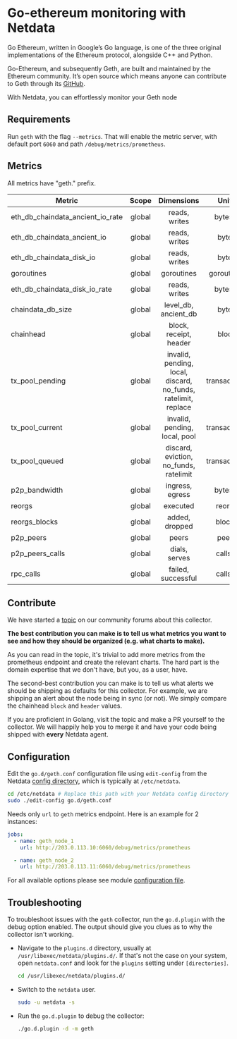 <!--
title: "Go-ethereum monitoring with Netdata"
description: "Monitor the health and performance of your go-ethereum Nodes (Geth) with zero configuration, per-second metric granularity, and interactive visualizations."
custom_edit_url: "https://github.com/netdata/go.d.plugin/edit/master/modules/geth/README.md"
sidebar_label: "Go-ethereum"
learn_status: "Published"
learn_topic_type: "References"
learn_rel_path: "Integrations/Monitor/Blockchain"
-->

# Go-ethereum monitoring with Netdata

Go Ethereum, written in Google’s Go language, is one of the three original implementations of the Ethereum protocol,
alongside C++ and Python.

Go-Ethereum, and subsequently Geth, are built and maintained by the Ethereum community. It’s open source which means
anyone can contribute to Geth through its [GitHub](https://github.com/ethereum/go-ethereum).

With Netdata, you can effortlessly monitor your Geth node

## Requirements

Run `geth` with the flag `--metrics`. That will enable the metric server, with default port `6060` and
path `/debug/metrics/prometheus`.

## Metrics

All metrics have "geth." prefix.

| Metric                           | Scope  |                           Dimensions                           |    Units     |
|----------------------------------|:------:|:--------------------------------------------------------------:|:------------:|
| eth_db_chaindata_ancient_io_rate | global |                         reads, writes                          |   bytes/s    |
| eth_db_chaindata_ancient_io      | global |                         reads, writes                          |    bytes     |
| eth_db_chaindata_disk_io         | global |                         reads, writes                          |    bytes     |
| goroutines                       | global |                           goroutines                           |  goroutines  |
| eth_db_chaindata_disk_io_rate    | global |                         reads, writes                          |   bytes/s    |
| chaindata_db_size                | global |                      level_db, ancient_db                      |    bytes     |
| chainhead                        | global |                     block, receipt, header                     |    block     |
| tx_pool_pending                  | global | invalid, pending, local, discard, no_funds, ratelimit, replace | transactions |
| tx_pool_current                  | global |                 invalid, pending, local, pool                  | transactions |
| tx_pool_queued                   | global |             discard, eviction, no_funds, ratelimit             | transactions |
| p2p_bandwidth                    | global |                        ingress, egress                         |   bytes/s    |
| reorgs                           | global |                            executed                            |    reorgs    |
| reorgs_blocks                    | global |                         added, dropped                         |    blocks    |
| p2p_peers                        | global |                             peers                              |    peers     |
| p2p_peers_calls                  | global |                         dials, serves                          |   calls/s    |
| rpc_calls                        | global |                       failed, successful                       |   calls/s    |

## Contribute

We have started
a [topic](https://community.netdata.cloud/t/lets-build-a-golang-collector-for-monitoring-ethereum-full-nodes/1426) on
our community forums about this collector.

**The best contribution you can make is to tell us what metrics you want to see and how they should be organized (e.g.
what charts to make).**

As you can read in the topic, it's trivial to add more metrics from the prometheus endpoint and create the relevant
charts. The hard part is the domain expertise that we don't have, but you, as a user, have.

The second-best contribution you can make is to tell us what alerts we should be shipping as defaults for this
collector. For example, we are shipping an alert about the node being in sync (or not). We simply compare the
chainhead `block` and `header` values.

If you are proficient in Golang, visit the topic and make a PR yourself to the collector. We will happily help you to
merge it and have your code being shipped with **every** Netdata agent.

## Configuration

Edit the `go.d/geth.conf` configuration file using `edit-config` from the
Netdata [config directory](https://learn.netdata.cloud/docs/configure/nodes), which is typically at `/etc/netdata`.

```bash
cd /etc/netdata # Replace this path with your Netdata config directory
sudo ./edit-config go.d/geth.conf
```

Needs only `url` to `geth` metrics endpoint. Here is an example for 2 instances:

```yaml
jobs:
  - name: geth_node_1
    url: http://203.0.113.10:6060/debug/metrics/prometheus

  - name: geth_node_2
    url: http://203.0.113.11:6060/debug/metrics/prometheus
```

For all available options please see
module [configuration file](https://github.com/netdata/go.d.plugin/blob/master/config/go.d/geth.conf).

## Troubleshooting

To troubleshoot issues with the `geth` collector, run the `go.d.plugin` with the debug option enabled. The output should
give you clues as to why the collector isn't working.

- Navigate to the `plugins.d` directory, usually at `/usr/libexec/netdata/plugins.d/`. If that's not the case on
  your system, open `netdata.conf` and look for the `plugins` setting under `[directories]`.

  ```bash
  cd /usr/libexec/netdata/plugins.d/
  ```

- Switch to the `netdata` user.

  ```bash
  sudo -u netdata -s
  ```

- Run the `go.d.plugin` to debug the collector:

  ```bash
  ./go.d.plugin -d -m geth
  ```
